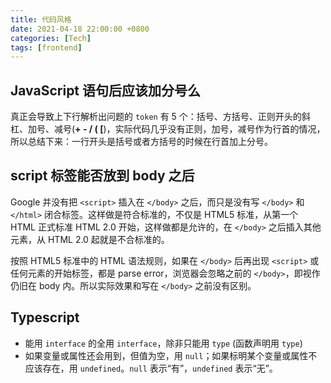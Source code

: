 ```yaml
---
title: 代码风格
date: 2021-04-18 22:00:00 +0800
categories: [Tech]
tags: [frontend]
---
```


## JavaScript 语句后应该加分号么

真正会导致上下行解析出问题的 `token` 有 5 个：括号、方括号、正则开头的斜杠、加号、减号(**+ - / ( [**)，实际代码几乎没有正则，加号，减号作为行首的情况，所以总结下来：一行开头是括号或者方括号的时候在行首加上分号。

## script 标签能否放到 body 之后

Google 并没有把 `<script>` 插入在 `</body>` 之后，而只是没有写 `</body>` 和 `</html>` 闭合标签。这样做是符合标准的，不仅是 HTML5 标准，从第一个 HTML 正式标准 HTML 2.0 开始，这样做都是允许的，在 `</body>` 之后插入其他元素，从 HTML 2.0 起就是不合标准的。

按照 HTML5 标准中的 HTML 语法规则，如果在 `</body>` 后再出现 `<script>` 或任何元素的开始标签，都是 parse error，浏览器会忽略之前的 `</body>`，即视作仍旧在 body 内。所以实际效果和写在 `</body>` 之前没有区别。

## Typescript

- 能用 `interface` 的全用 `interface`，除非只能用 `type` (函数声明用 `type`)
- 如果变量或属性还会用到，但值为空，用 `null`；如果标明某个变量或属性不应该存在，用 `undefined`。`null` 表示“有”，`undefined` 表示“无”。
